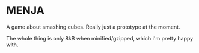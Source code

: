# MENJA

A game about smashing cubes. Really just a prototype at the moment.

The whole thing is only 8kB when minified/gzipped, which I'm pretty happy with.